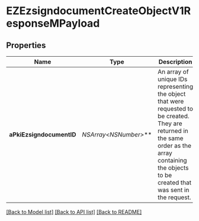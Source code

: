 # EZEzsigndocumentCreateObjectV1ResponseMPayload

## Properties
Name | Type | Description | Notes
------------ | ------------- | ------------- | -------------
**aPkiEzsigndocumentID** | **NSArray&lt;NSNumber*&gt;*** | An array of unique IDs representing the object that were requested to be created.  They are returned in the same order as the array containing the objects to be created that was sent in the request. | 

[[Back to Model list]](../README.md#documentation-for-models) [[Back to API list]](../README.md#documentation-for-api-endpoints) [[Back to README]](../README.md)



